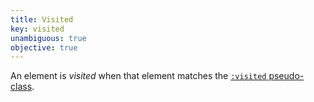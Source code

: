 ```yaml
---
title: Visited
key: visited
unambiguous: true
objective: true
---
```


An element is _visited_ when that element matches the [`:visited` pseudo-class](https://drafts.csswg.org/selectors-4/#visited-pseudo).

